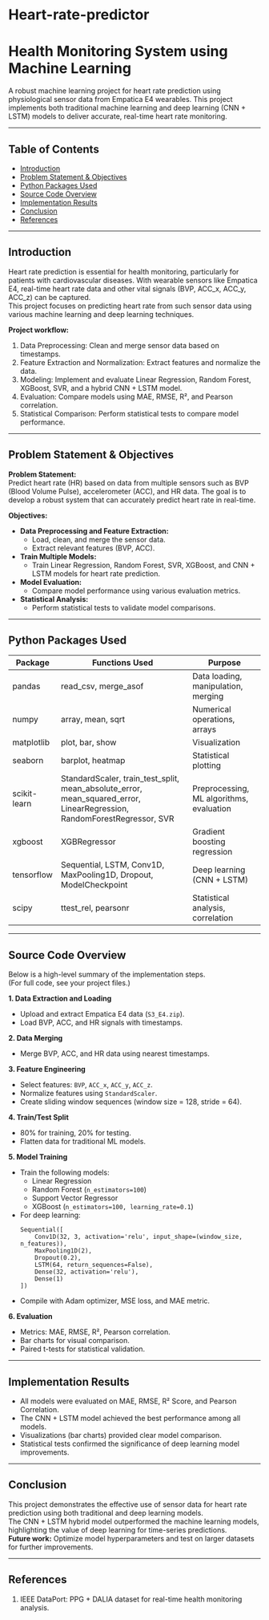 # Heart-rate-predictor
# Health Monitoring System using Machine Learning

A robust machine learning project for heart rate prediction using physiological sensor data from Empatica E4 wearables. This project implements both traditional machine learning and deep learning (CNN + LSTM) models to deliver accurate, real-time heart rate monitoring.

---

## Table of Contents

- [Introduction](#introduction)
- [Problem Statement & Objectives](#problem-statement--objectives)
- [Python Packages Used](#python-packages-used)
- [Source Code Overview](#source-code-overview)
- [Implementation Results](#implementation-results)
- [Conclusion](#conclusion)
- [References](#references)

---

## Introduction

Heart rate prediction is essential for health monitoring, particularly for patients with cardiovascular diseases. With wearable sensors like Empatica E4, real-time heart rate data and other vital signals (BVP, ACC_x, ACC_y, ACC_z) can be captured.  
This project focuses on predicting heart rate from such sensor data using various machine learning and deep learning techniques.

**Project workflow:**
1. Data Preprocessing: Clean and merge sensor data based on timestamps.
2. Feature Extraction and Normalization: Extract features and normalize the data.
3. Modeling: Implement and evaluate Linear Regression, Random Forest, XGBoost, SVR, and a hybrid CNN + LSTM model.
4. Evaluation: Compare models using MAE, RMSE, R², and Pearson correlation.
5. Statistical Comparison: Perform statistical tests to compare model performance.

---

## Problem Statement & Objectives

**Problem Statement:**  
Predict heart rate (HR) based on data from multiple sensors such as BVP (Blood Volume Pulse), accelerometer (ACC), and HR data. The goal is to develop a robust system that can accurately predict heart rate in real-time.

**Objectives:**
- **Data Preprocessing and Feature Extraction:**  
  - Load, clean, and merge the sensor data.
  - Extract relevant features (BVP, ACC).
- **Train Multiple Models:**  
  - Train Linear Regression, Random Forest, SVR, XGBoost, and CNN + LSTM models for heart rate prediction.
- **Model Evaluation:**  
  - Compare model performance using various evaluation metrics.
- **Statistical Analysis:**  
  - Perform statistical tests to validate model comparisons.

---

## Python Packages Used

| Package      | Functions Used                                 | Purpose                                       |
|--------------|------------------------------------------------|-----------------------------------------------|
| pandas       | read_csv, merge_asof                           | Data loading, manipulation, merging           |
| numpy        | array, mean, sqrt                              | Numerical operations, arrays                  |
| matplotlib   | plot, bar, show                                | Visualization                                 |
| seaborn      | barplot, heatmap                               | Statistical plotting                          |
| scikit-learn | StandardScaler, train_test_split, mean_absolute_error, mean_squared_error, LinearRegression, RandomForestRegressor, SVR | Preprocessing, ML algorithms, evaluation      |
| xgboost      | XGBRegressor                                   | Gradient boosting regression                  |
| tensorflow   | Sequential, LSTM, Conv1D, MaxPooling1D, Dropout, ModelCheckpoint | Deep learning (CNN + LSTM)                    |
| scipy        | ttest_rel, pearsonr                            | Statistical analysis, correlation             |

---

## Source Code Overview

Below is a high-level summary of the implementation steps.  
(For full code, see your project files.)

**1. Data Extraction and Loading**
- Upload and extract Empatica E4 data (`S3_E4.zip`).
- Load BVP, ACC, and HR signals with timestamps.

**2. Data Merging**
- Merge BVP, ACC, and HR data using nearest timestamps.

**3. Feature Engineering**
- Select features: `BVP`, `ACC_x`, `ACC_y`, `ACC_z`.
- Normalize features using `StandardScaler`.
- Create sliding window sequences (window size = 128, stride = 64).

**4. Train/Test Split**
- 80% for training, 20% for testing.
- Flatten data for traditional ML models.

**5. Model Training**
- Train the following models:
  - Linear Regression
  - Random Forest (`n_estimators=100`)
  - Support Vector Regressor
  - XGBoost (`n_estimators=100, learning_rate=0.1`)
- For deep learning:
    ```
    Sequential([
        Conv1D(32, 3, activation='relu', input_shape=(window_size, n_features)),
        MaxPooling1D(2),
        Dropout(0.2),
        LSTM(64, return_sequences=False),
        Dense(32, activation='relu'),
        Dense(1)
    ])
    ```
- Compile with Adam optimizer, MSE loss, and MAE metric.

**6. Evaluation**
- Metrics: MAE, RMSE, R², Pearson correlation.
- Bar charts for visual comparison.
- Paired t-tests for statistical validation.

---

## Implementation Results

- All models were evaluated on MAE, RMSE, R² Score, and Pearson Correlation.
- The CNN + LSTM model achieved the best performance among all models.
- Visualizations (bar charts) provided clear model comparison.
- Statistical tests confirmed the significance of deep learning model improvements.

---

## Conclusion

This project demonstrates the effective use of sensor data for heart rate prediction using both traditional and deep learning models.  
The CNN + LSTM hybrid model outperformed the machine learning models, highlighting the value of deep learning for time-series predictions.  
**Future work:** Optimize model hyperparameters and test on larger datasets for further improvements.

---

## References

1. IEEE DataPort: PPG + DALIA dataset for real-time health monitoring analysis.


